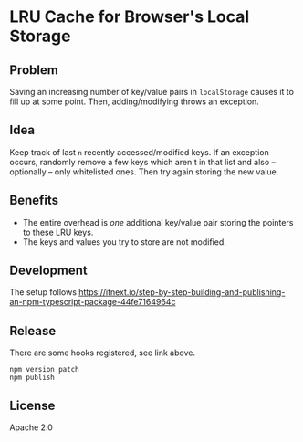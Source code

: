 # LRU Cache for Browser's Local Storage

## Problem

Saving an increasing number of key/value pairs in `localStorage` causes it to fill up at some point.
Then, adding/modifying throws an exception.

## Idea

Keep track of last `n` recently accessed/modified keys.
If an exception occurs,
randomly remove a few keys which aren't in that list and also – optionally – only whitelisted ones.
Then try again storing the new value.

## Benefits

- The entire overhead is *one* additional key/value pair storing the pointers to these LRU keys.
- The keys and values you try to store are not modified.

## Development

The setup follows https://itnext.io/step-by-step-building-and-publishing-an-npm-typescript-package-44fe7164964c

## Release

There are some hooks registered, see link above.

```
npm version patch
npm publish
```

## License

Apache 2.0


